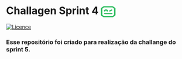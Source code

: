 # Challagen Sprint 4 <img align="center" height="30" width="40" src="https://raw.githubusercontent.com/CleoCordeiro/Asserts/main/Asserts/robot-framework.svg" />
[![Licence](https://img.shields.io/github/license/Ileriayo/markdown-badges?style=for-the-badge)](./LICENSE)

### Esse repositório foi criado para realização da challange do sprint 5.

<img src="https://raw.githubusercontent.com/CleoCordeiro/Asserts/main/Asserts/dacing.gif" alt="">
<!-- ### Ele conte duas listas de exercícios desenvolvidos em python:


### Exercícios dia 5:
Contem 12 exercícios de raciocínio lógico.


### Exercícios dia 7:
Contem 16 exercícios de  manipulação de arquivos nos formatos json e csv.

## instalação

```bash
pip install -r requirements.txt
```

## Uso
Os exercícios podem ser executados de duas formas

```bash
# Primeira forma menu interativo 
# Execute o arquivo main que vai abrir o menu para seleção de exercíos.
# O menu deve ser selecionado usando as setas do teclado, apertando enter entra no menu selecionado.
python main.py
```
![](assets/2022-06-07-22-40-58.gif)


```bash
# Segunda forma execução direta do exercício
# Execute o exercício desejado, exemplo:
python Exercicios_Dia_5/Exercicio_1.py
``` -->
## Autor
Cléo Maia Cordeiro

https://www.linkedin.com/in/cleocordeiro/

